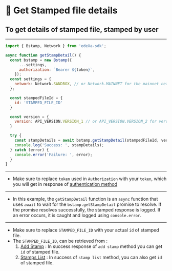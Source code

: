 # 📝 Get Stamped file details

## To get details of stamped file, stamped by user

---

```SDK.js
import { Bstamp, Network } from 'edeXa-sdk';

async function getStampDetail() {
  const bstamp = new Bstamp({
      ...settings,
      authorization: `Bearer ${token}`,
    });
  const settings = {
    network: Network.SANDBOX, // or Network.MAINNET for the mainnet network
  };

  const stampedFileId = {
    id: 'STAMPED_FILE_ID'
  }

  const version = {
    version: API_VERSION.VERSION_1 // or API_VERSION.VERSION_2 for version 2
  }

  try {
    const stampDetails = await bstamp.getStampDetail(stampedFileId, version);
    console.log('Success: ', stampDetails);
  } catch (error) {
    console.error('Failure: ', error);
  }
}

```

---

- Make sure to replace `token` used in `Authorization` with your `token`, which you will get in response of [authentication method](./authenticate.md)

---

- In this example, the `getStampDetail` function is an `async` function that uses `await` to wait for the `bstamp.getStampDetail` promise to resolve. If the promise resolves successfully, the stamped response is logged. If an error occurs, it is caught and logged using `console.error`.

---

- Make sure to replace `STAMPED_FILE_ID` with your actual `id` of stamped file.
- The `STAMPED_FILE_ID`, can be retrieved from :
  1. [Add Stamp](./stamp.md) : In success response of `add stamp` method you can get `id` of stamped file.
  2. [Stamps List](./stamps_list.md) : In success of `stamp list` method, you can also get `id` of stamped file.
